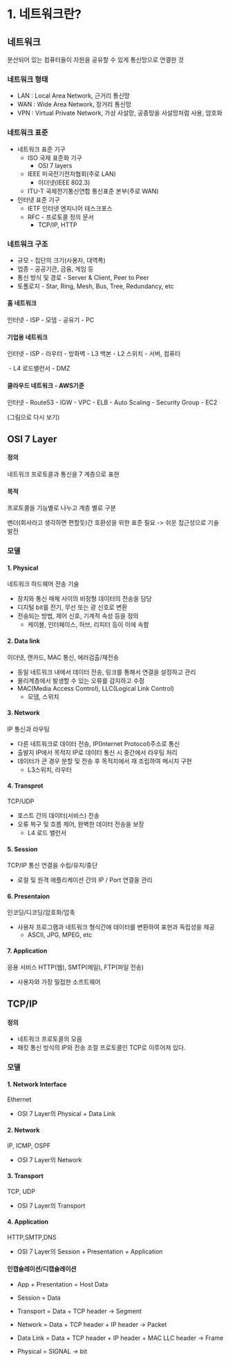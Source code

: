 # 1. 네트워크란?



## 네트워크

분산되어 있는 컴퓨터들이 자원을 공유할 수 있게 통신망으로 연결한 것



### 네트워크 형태

- LAN : Local Area Network, 근거리 통신망
- WAN : Wide Area Network, 장거리 통신망
- VPN : Virtual Private Network, 가상 사설망, 공중망을 사설망처럼 사용, 암호화



### 네트워크 표준

- 네트워크 표준 기구
  - ISO 국제 표준화 기구
    - OSI 7 layers
  - IEEE 미국전기전자협회(주로 LAN)
    - 이더넷(IEEE 802.3)
  - ITU-T 국제전기통신연합 통신표준 본부(주로 WAN)
- 인터넷 표준 기구
  - IETF 인터넷 엔지니어 테스크포스
  - RFC - 프로토콜 정의 문서
    - TCP/IP, HTTP



### 네트워크 구조

- 규모 - 집단의 크기(사용자, 대역폭)
- 업종 - 공공기관, 금융, 게임 등
- 통신 방식 및 경로 - Server & Client, Peer to Peer
- 토폴로지 - Star, Ring, Mesh, Bus, Tree, Redundancy, etc



#### 홈 네트워크

인터넷 - ISP - 모뎀 - 공유기 - PC

#### 기업용 네트워크

인터넷 - ISP - 라우터 - 방화벽 - L3 백본 - L2 스위치 - 서버, 컴퓨터

​												   - L4 로드밸런서 - DMZ

#### 클라우드 네트워크 - AWS기준

인터넷 - Route53 - IGW - VPC - ELB - Auto Scaling - Security Group - EC2

(그림으로 다시 보기)



## OSI 7 Layer

#### 정의

네트워크 프로토콜과 통신을 7 계층으로 표현

#### 목적

프로토콜을 기능별로 나누고 계층 별로 구분

벤더(회사라고 생각하면 편할듯)간 호환성을 위한 표준 필요 -> 쉬운 접근성으로 기술 발전

### 모델

#### 1. Physical

네트워크 하드웨어 전송 기술

- 장치와 통신 매체 사이의 비정형 데이터의 전송을 담당
- 디지털 bit를 전기, 무선 또는 광 신호로 변환
- 전송되는 방법, 제어 신호, 기계적 속성 등을 정의
  - 케이블, 인터페이스, 허브, 리피터 등이 이에 속함

#### 2. Data link

이더넷, 랜카드, MAC 통신, 에러검출/재전송

- 동일 네트워크 내에서 데이터 전송, 링크를 통해서 연결을 설정하고 관리
- 물리계층에서 발생할 수 있는 오류를 감지하고 수정
- MAC(Media Access Control), LLC(Logical Link Control)
  - 모뎀, 스위치

#### 3. Network

IP 통신과 라우팅

- 다른 네트워크로 데이터 전송, IP(Internet Protocol)주소로 통신
- 출발지 IP에서 목적지 IP로 데이터 통신 시 중간에서 라우팅 처리
- 데이터가 큰 경우 분할 및 전송 후 목적지에서 재 조립하여 메시지 구현
  - L3스위치, 라우터

#### 4. Transprot

TCP/UDP

- 호스트 간의 데이터(서비스) 전송
- 오류 복구 및 흐름 제어, 완벽한 데이터 전송을 보장
  - L4 로드 밸런서

#### 5. Session

TCP/IP 통신 연결을 수립/유지/중단

- 로컬 및 원격 애플리케이션 간의 IP / Port 연결을 관리

#### 6. Presentaion

인코딩/디코딩/암호화/압축

- 사용자 프로그램과 네트워크 형식간에 데이터를 변환하여 표현과 독립성을 제공
  - ASCII, JPG, MPEG, etc

#### 7. Application

응용 서비스 HTTP(웹), SMTP(메일), FTP(파일 전송)

- 사용자와 가장 밀접한 소프트웨어

  

## TCP/IP

#### 정의

- 네트워크 프로토콜의 모음
- 패킷 통신 방식의 IP와 전송 조절 프로토콜인 TCP로 이루어져 있다.

### 모델

#### 1. Network Interface

Ethernet

- OSI 7 Layer의 Physical + Data Link

#### 2. Network

IP, ICMP, OSPF

- OSI 7 Layer의 Network

#### 3. Transport

TCP, UDP

- OSI 7 Layer의 Transport

#### 4. Application

HTTP,SMTP,DNS

- OSI 7 Layer의 Session + Presentation + Application



#### 인캡슐레이션/디캡슐레이션

- App + Presentation = Host Data

- Session = Data

- Transport = Data + TCP header -> Segment

- Network = Data + TCP header + IP header -> Packet

- Data Link = Data + TCP header + IP header + MAC LLC header -> Frame

- Physical = SIGNAL -> bit



